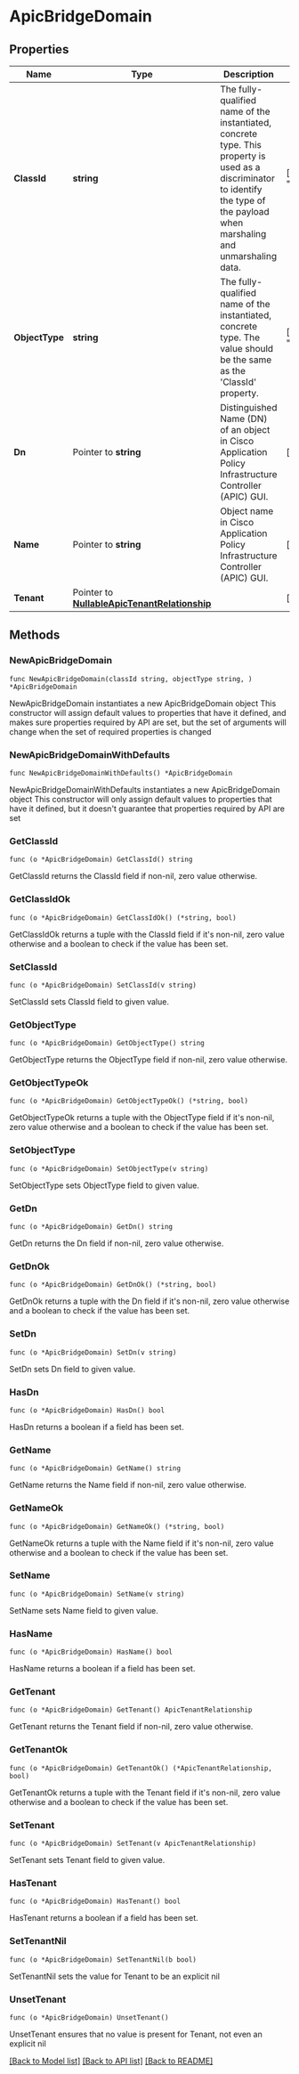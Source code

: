 # ApicBridgeDomain

## Properties

Name | Type | Description | Notes
------------ | ------------- | ------------- | -------------
**ClassId** | **string** | The fully-qualified name of the instantiated, concrete type. This property is used as a discriminator to identify the type of the payload when marshaling and unmarshaling data. | [default to "apic.BridgeDomain"]
**ObjectType** | **string** | The fully-qualified name of the instantiated, concrete type. The value should be the same as the &#39;ClassId&#39; property. | [default to "apic.BridgeDomain"]
**Dn** | Pointer to **string** | Distinguished Name (DN) of an object in Cisco Application Policy Infrastructure Controller (APIC) GUI. | [optional] 
**Name** | Pointer to **string** | Object name in Cisco Application Policy Infrastructure Controller (APIC) GUI. | [optional] 
**Tenant** | Pointer to [**NullableApicTenantRelationship**](ApicTenantRelationship.md) |  | [optional] 

## Methods

### NewApicBridgeDomain

`func NewApicBridgeDomain(classId string, objectType string, ) *ApicBridgeDomain`

NewApicBridgeDomain instantiates a new ApicBridgeDomain object
This constructor will assign default values to properties that have it defined,
and makes sure properties required by API are set, but the set of arguments
will change when the set of required properties is changed

### NewApicBridgeDomainWithDefaults

`func NewApicBridgeDomainWithDefaults() *ApicBridgeDomain`

NewApicBridgeDomainWithDefaults instantiates a new ApicBridgeDomain object
This constructor will only assign default values to properties that have it defined,
but it doesn't guarantee that properties required by API are set

### GetClassId

`func (o *ApicBridgeDomain) GetClassId() string`

GetClassId returns the ClassId field if non-nil, zero value otherwise.

### GetClassIdOk

`func (o *ApicBridgeDomain) GetClassIdOk() (*string, bool)`

GetClassIdOk returns a tuple with the ClassId field if it's non-nil, zero value otherwise
and a boolean to check if the value has been set.

### SetClassId

`func (o *ApicBridgeDomain) SetClassId(v string)`

SetClassId sets ClassId field to given value.


### GetObjectType

`func (o *ApicBridgeDomain) GetObjectType() string`

GetObjectType returns the ObjectType field if non-nil, zero value otherwise.

### GetObjectTypeOk

`func (o *ApicBridgeDomain) GetObjectTypeOk() (*string, bool)`

GetObjectTypeOk returns a tuple with the ObjectType field if it's non-nil, zero value otherwise
and a boolean to check if the value has been set.

### SetObjectType

`func (o *ApicBridgeDomain) SetObjectType(v string)`

SetObjectType sets ObjectType field to given value.


### GetDn

`func (o *ApicBridgeDomain) GetDn() string`

GetDn returns the Dn field if non-nil, zero value otherwise.

### GetDnOk

`func (o *ApicBridgeDomain) GetDnOk() (*string, bool)`

GetDnOk returns a tuple with the Dn field if it's non-nil, zero value otherwise
and a boolean to check if the value has been set.

### SetDn

`func (o *ApicBridgeDomain) SetDn(v string)`

SetDn sets Dn field to given value.

### HasDn

`func (o *ApicBridgeDomain) HasDn() bool`

HasDn returns a boolean if a field has been set.

### GetName

`func (o *ApicBridgeDomain) GetName() string`

GetName returns the Name field if non-nil, zero value otherwise.

### GetNameOk

`func (o *ApicBridgeDomain) GetNameOk() (*string, bool)`

GetNameOk returns a tuple with the Name field if it's non-nil, zero value otherwise
and a boolean to check if the value has been set.

### SetName

`func (o *ApicBridgeDomain) SetName(v string)`

SetName sets Name field to given value.

### HasName

`func (o *ApicBridgeDomain) HasName() bool`

HasName returns a boolean if a field has been set.

### GetTenant

`func (o *ApicBridgeDomain) GetTenant() ApicTenantRelationship`

GetTenant returns the Tenant field if non-nil, zero value otherwise.

### GetTenantOk

`func (o *ApicBridgeDomain) GetTenantOk() (*ApicTenantRelationship, bool)`

GetTenantOk returns a tuple with the Tenant field if it's non-nil, zero value otherwise
and a boolean to check if the value has been set.

### SetTenant

`func (o *ApicBridgeDomain) SetTenant(v ApicTenantRelationship)`

SetTenant sets Tenant field to given value.

### HasTenant

`func (o *ApicBridgeDomain) HasTenant() bool`

HasTenant returns a boolean if a field has been set.

### SetTenantNil

`func (o *ApicBridgeDomain) SetTenantNil(b bool)`

 SetTenantNil sets the value for Tenant to be an explicit nil

### UnsetTenant
`func (o *ApicBridgeDomain) UnsetTenant()`

UnsetTenant ensures that no value is present for Tenant, not even an explicit nil

[[Back to Model list]](../README.md#documentation-for-models) [[Back to API list]](../README.md#documentation-for-api-endpoints) [[Back to README]](../README.md)


